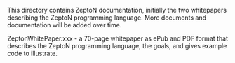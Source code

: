 This directory contains ZeptoN documentation, initially the two whitepapers describing the ZeptoN programming language. More documents and documentation will be added over time.

ZeptonWhitePaper.xxx - a 70-page whitepaper as ePub and PDF format that describes the ZeptoN programming language, the goals, and gives example code to illustrate.
